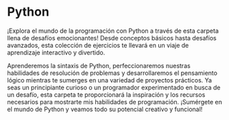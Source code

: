 # Python

¡Explora el mundo de la programación con Python a través de esta carpeta llena de desafíos emocionantes! Desde conceptos básicos hasta desafíos avanzados, esta colección de ejercicios te llevará en un viaje de aprendizaje interactivo y divertido. 

Aprenderemos la sintaxis de Python, perfeccionaremos nuestras habilidades de resolución de problemas y desarrollaremos el pensamiento lógico mientras te sumerges en una variedad de proyectos prácticos. Ya seas un principiante curioso o un programador experimentado en busca de un desafío, esta carpeta te proporcionará la inspiración y los recursos necesarios para mostrarte mis habilidades de programación. ¡Sumérgete en el mundo de Python y veamos todo su potencial creativo y funcional!
